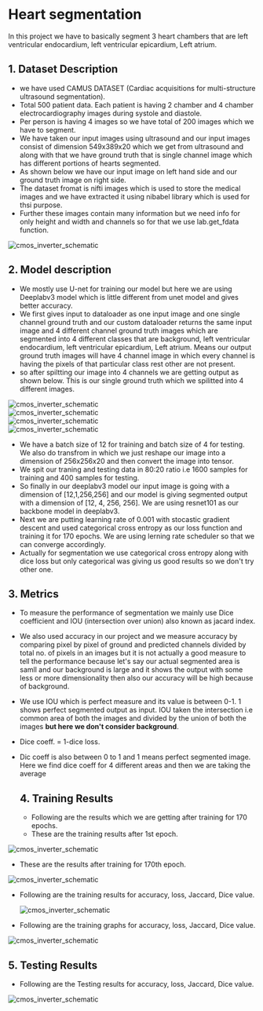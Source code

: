 # Heart segmentation
In this project we have to basically segment 3 heart chambers that are left ventricular endocardium, left ventricular epicardium, Left atrium. 
## 1. Dataset Description
- we have used CAMUS DATASET (Cardiac acquisitions for multi-structure ultrasound segmentation).
- Total 500 patient data. Each patient is having 2 chamber and 4 chamber electrocardiography images during systole and diastole.
- Per person is having 4 images so we have total of 200 images which we have to segment.
- We have taken our input images using ultrasound and our input images consist of dimension 549x389x20 which we get from ultrasound and along with that we have ground truth that is single channel image which has different portions of hearts segmented.
- As shown below we have our input image on left hand side and our ground truth image on right side.
- The dataset fromat is nifti images which is used to store the medical images and we have extracted it using nibabel library which is used for thsi purpose.
- Further these images contain many information but we need info for only height and width and channels so for that we use lab.get_fdata function.
  
![cmos_inverter_schematic](./Images/dataset.png)<br>

## 2. Model description

- We mostly use U-net for training our model but here we are using Deeplabv3 model which is little different from unet model and gives better accuracy.
- We first gives input to dataloader as one input image and one single channel ground truth and our custom dataloader returns the same input image and 4 different channel ground truth images which are segmented into 4 different classes that are background, left ventricular endocardium, left ventricular epicardium, Left atrium. Means our output ground truth images will have 4 channel image in which every channel is having the pixels of that particular class rest other are not present.
- so after spiltting our image into 4 channels we are getting output as shown below. This is our single ground truth which we spilitted into 4 different images. 

  
![cmos_inverter_schematic](./Images/gt1.png)<br>
![cmos_inverter_schematic](./Images/gt2.png)<br>
![cmos_inverter_schematic](./Images/gt3.png)<br>
![cmos_inverter_schematic](./Images/gt4.png)<br>


-  We have a batch size of 12 for training and batch size of 4 for testing. We also do transfrom in which we just reshape our image into a dimension of 256x256x20 and then convert the image into tensor.
- We spit our traning and testing data in 80:20 ratio i.e 1600 samples for training and 400 samples for testing.
- So finally in our deeplabv3 model our input image is going with a dimension of [12,1,256,256] and our model is giving segmented output with a dimension of [12, 4, 256, 256]. We are using resnet101 as our backbone model in deeplabv3.
- Next we are putting learning rate of 0.001 with stocastic gradient descent and used categorical cross entropy as our loss function and training it for 170 epochs. We are using lerning rate scheduler so that we can converge accordingly.
- Actually for segmentation we use categorical cross entropy along with dice loss but only categorical was giving us good results so we don't try other one.

## 3. Metrics

- To measure the performance of segmentation we mainly use Dice coefficient and IOU (intersection over union) also known as jacard index.
- We also used accuracy in our project and we measure accuracy by comparing pixel by pixel of ground and predicted channels divided by total no. of pixels in an images but it is not actually a good measure to tell the performance because let's say our actual segmented area is samll and our background is large and it shows the output  with some less or more dimensionality then also our accuracy will be high because of background.
- We use IOU which is perfect measure and its value is between 0-1. 1 shows perfect segmented output as input. IOU taken the intersection i.e common area of both the images and divided by the union of both the images __but here we don't consider background__.
- Dice coeff. = 1-dice loss.
- Dic coeff is also between 0 to 1 and 1 means perfect segmented image. Here we find dice coeff for 4 different areas and then we are taking the average


  ## 4. Training Results
  - Following are the results which we are getting after training for 170 epochs.
  - These are the training results after 1st epoch.

 ![cmos_inverter_schematic](./Images/results_after_1_epoch.png)<br> 

 
  - These are the results after training for 170th epoch.
 
  ![cmos_inverter_schematic](./Images/result_after_170_epoch.png)<br>

- Following are the training results for accuracy, loss, Jaccard, Dice value.

  
  ![cmos_inverter_schematic](./Images/training_epoch.png)<br>

- Following are the training graphs for accuracy, loss, Jaccard, Dice value.


 ![cmos_inverter_schematic](./Images/training_graph.png)<br>

  

## 5. Testing Results

 - Following are the Testing results for accuracy, loss, Jaccard, Dice value.


 ![cmos_inverter_schematic](./Images/testing_result.png)<br>

   

